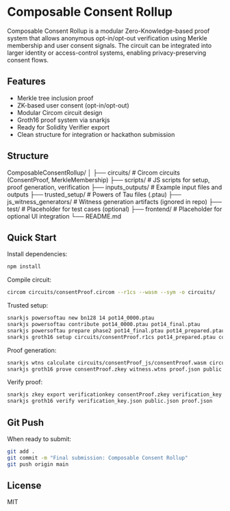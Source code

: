 # Composable Consent Rollup

Composable Consent Rollup is a modular Zero-Knowledge-based proof system that allows anonymous opt-in/opt-out verification using Merkle membership and user consent signals. The circuit can be integrated into larger identity or access-control systems, enabling privacy-preserving consent flows.

## Features

- Merkle tree inclusion proof
- ZK-based user consent (opt-in/opt-out)
- Modular Circom circuit design
- Groth16 proof system via snarkjs
- Ready for Solidity Verifier export
- Clean structure for integration or hackathon submission

## Structure

ComposableConsentRollup/
│
├── circuits/                # Circom circuits (ConsentProof, MerkleMembership)
├── scripts/                 # JS scripts for setup, proof generation, verification
├── inputs_outputs/          # Example input files and outputs
├── trusted_setup/           # Powers of Tau files (.ptau)
├── js_witness_generators/   # Witness generation artifacts (ignored in repo)
├── test/                    # Placeholder for test cases (optional)
├── frontend/                # Placeholder for optional UI integration
└── README.md

## Quick Start

Install dependencies:
```bash
npm install
```

Compile circuit:
```bash
circom circuits/consentProof.circom --r1cs --wasm --sym -o circuits/
```

Trusted setup:
```bash
snarkjs powersoftau new bn128 14 pot14_0000.ptau
snarkjs powersoftau contribute pot14_0000.ptau pot14_final.ptau
snarkjs powersoftau prepare phase2 pot14_final.ptau pot14_prepared.ptau
snarkjs groth16 setup circuits/consentProof.r1cs pot14_prepared.ptau consentProof.zkey
```

Proof generation:
```bash
snarkjs wtns calculate circuits/consentProof_js/consentProof.wasm circuits/input/circuit_input_consentproof.json witness.wtns
snarkjs groth16 prove consentProof.zkey witness.wtns proof.json public.json
```

Verify proof:
```bash
snarkjs zkey export verificationkey consentProof.zkey verification_key.json
snarkjs groth16 verify verification_key.json public.json proof.json
```

## Git Push

When ready to submit:
```bash
git add .
git commit -m "Final submission: Composable Consent Rollup"
git push origin main
```

## License

MIT
